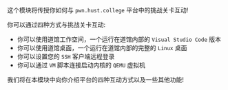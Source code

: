 这个模块将传授你如何与 `pwn.hust.college` 平台中的挑战关卡互动!

你可以通过四种方式与挑战关卡互动:
- 你可以使用道馆工作空间，一个运行在道馆内部的 `Visual Studio Code` 版本
- 你可以使用道馆桌面，一个运行在道馆内部的完整的 `Linux` 桌面
- 你可以设置您的 `SSH` 客户端远程登录
- 你可以通过 `VM` 脚本连接启动内核的 `QEMU` 虚拟机

我们将在本模块中向你介绍平台的四种互动方式以及一些其他功能!
